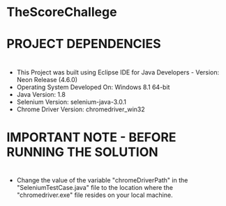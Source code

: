 # TheScoreChallege

#
# PROJECT DEPENDENCIES
#
- This Project was built using Eclipse IDE for Java Developers - Version: Neon Release (4.6.0)
- Operating System Developed On: Windows 8.1 64-bit
- Java Version: 1.8
- Selenium Version: selenium-java-3.0.1 
- Chrome Driver Version: chromedriver_win32

#
# IMPORTANT NOTE - BEFORE RUNNING THE SOLUTION
#
- Change the value of the variable "chromeDriverPath" in the "SeleniumTestCase.java" file to the location
where the "chromedriver.exe" file resides on your local machine.

